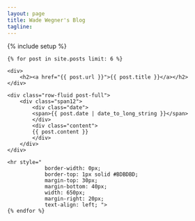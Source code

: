 ```yaml
---
layout: page
title: Wade Wegner's Blog
tagline: 
---
```

{% include setup %}

<div id="article">

	{% for post in site.posts limit: 6 %}

	<div>
		<h2><a href="{{ post.url }}">{{ post.title }}</a></h2>
	</div>

	<div class="row-fluid post-full">
		<div class="span12">
			<div class="date">
			<span>{{ post.date | date_to_long_string }}</span>
			</div>
			<div class="content">
			{{ post.content }}
			</div>
		</div>
	</div>

	<hr style="
				border-width: 0px; 
				border-top: 1px solid #BDBDBD; 
				margin-top: 30px;
				margin-bottom: 40px; 
				width: 650px;
				margin-right: 20px;
				text-align: left; ">
	{% endfor %}
</div>
